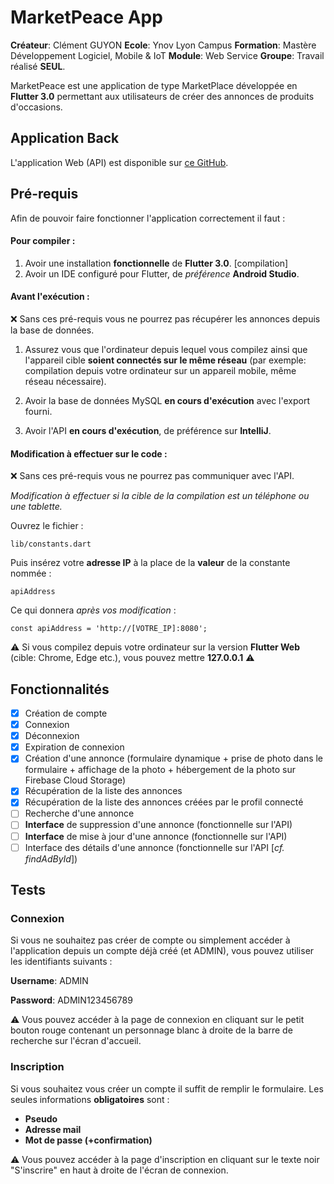 # MarketPeace App
**Créateur**: Clément GUYON
**Ecole**: Ynov Lyon Campus
**Formation**: Mastère Développement Logiciel, Mobile & IoT
**Module**: Web Service
**Groupe**: Travail réalisé **SEUL**.

MarketPeace est une application de type MarketPlace développée en **Flutter 3.0** permettant aux utilisateurs de créer des annonces de produits d'occasions.

## Application Back

L'application Web (API) est disponible sur [ce GitHub](https://github.com/ClementG63/marketpeace_back).

## Pré-requis

Afin de pouvoir faire fonctionner l'application correctement il faut :

#### Pour compiler :

 1. Avoir une installation **fonctionnelle** de **Flutter 3.0**. [compilation]
 2. Avoir un IDE configuré pour Flutter, de *préférence* **Android Studio**.

#### Avant l'exécution :
❌ Sans ces pré-requis vous ne pourrez pas récupérer les annonces depuis la base de données.

 1. Assurez vous que l'ordinateur depuis lequel vous compilez ainsi que l'appareil cible **soient connectés sur le même réseau** (par exemple: compilation depuis votre ordinateur sur un appareil mobile, même réseau nécessaire).

 2. Avoir la base de données MySQL **en cours d'exécution** avec l'export fourni.
 
 4. Avoir l'API **en cours d'exécution**, de préférence sur **IntelliJ**.

#### Modification à effectuer sur le code  :
❌ Sans ces pré-requis vous ne pourrez pas communiquer avec l'API.

*Modification à effectuer si la cible de la compilation est un téléphone ou une tablette.*

Ouvrez le fichier :

    lib/constants.dart

Puis insérez votre **adresse IP** à la place de la **valeur** de la constante nommée :

    apiAddress

Ce qui donnera *après vos modification* :

    const apiAddress = 'http://[VOTRE_IP]:8080';

 ⚠️ Si vous compilez depuis votre ordinateur sur la version **Flutter Web** (cible: Chrome, Edge etc.), vous pouvez mettre **127.0.0.1** ⚠️ 

## Fonctionnalités

 - [x] Création de compte
 - [x] Connexion
 - [x] Déconnexion
 - [x] Expiration de connexion
 - [x] Création d'une annonce (formulaire dynamique + prise de photo dans le formulaire + affichage de la photo + hébergement de la photo sur Firebase Cloud Storage)
 - [x] Récupération de la liste des annonces
 - [x] Récupération de la liste des annonces créées par le profil connecté
 - [ ] Recherche d'une annonce
 - [ ] **Interface** de suppression d'une annonce (fonctionnelle sur l'API)
 - [ ] **Interface** de mise à jour d'une annonce (fonctionnelle sur l'API)
 - [ ] Interface des détails d'une annonce (fonctionnelle sur l'API [*cf. findAdById*])

## Tests

### Connexion

Si vous ne souhaitez pas créer de compte ou simplement accéder à l'application depuis un compte déjà créé (et ADMIN), vous pouvez utiliser les identifiants suivants :

**Username**: ADMIN
    
**Password**:  ADMIN123456789
    
⚠️ Vous pouvez accéder à la page de connexion en cliquant sur le petit bouton rouge contenant un personnage blanc à droite de la barre de recherche sur l'écran d'accueil.

### Inscription

Si vous souhaitez vous créer un compte il suffit de remplir le formulaire.
Les seules informations **obligatoires** sont :

 - **Pseudo**
 - **Adresse mail**
 - **Mot de passe (+confirmation)**

⚠️ Vous pouvez accéder à la page d'inscription en cliquant sur le texte noir "S'inscrire" en haut à droite de l'écran de connexion.

